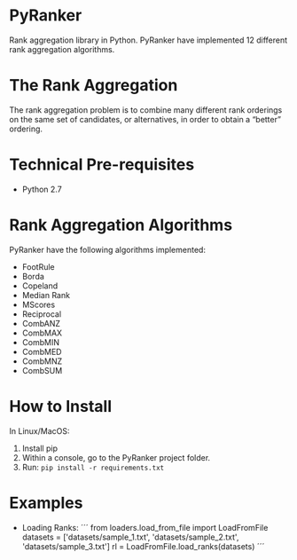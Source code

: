 # PyRanker
Rank aggregation library in Python. PyRanker have implemented 12 different rank aggregation algorithms.

# The Rank Aggregation
The rank aggregation problem is to combine many different rank orderings on the same set of candidates, or alternatives, in order to obtain a “better” ordering. 

# Technical Pre-requisites
- Python 2.7

# Rank Aggregation Algorithms
PyRanker have the following algorithms implemented:
- FootRule
- Borda
- Copeland
- Median Rank
- MScores
- Reciprocal
- CombANZ
- CombMAX
- CombMIN
- CombMED
- CombMNZ
- CombSUM

# How to Install
In Linux/MacOS:
1. Install pip
2. Within a console, go to the PyRanker project folder.
3. Run: `pip install -r requirements.txt`


# Examples
- Loading Ranks:
´´´
from loaders.load_from_file import LoadFromFile
datasets = ['datasets/sample_1.txt', 'datasets/sample_2.txt', 'datasets/sample_3.txt']
rl = LoadFromFile.load_ranks(datasets)
´´´
